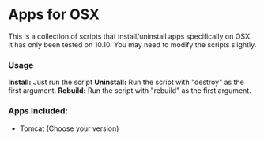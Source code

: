 # Apps for OSX 

This is a collection of scripts that install/uninstall apps specifically on OSX.
It has only been tested on 10.10. You may need to modify the scripts slightly.

### Usage

**Install:** Just run the script
**Uninstall:** Run the script with "destroy" as the first argument.
**Rebuild:** Run the script with "rebuild" as the first argument.

### Apps included:

* Tomcat (Choose your version)

